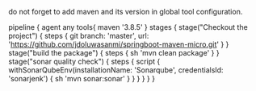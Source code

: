 do not forget to add maven and its version in global tool configuration.


pipeline {
        agent any
        tools{
            maven '3.8.5'
        }
        stages {
            stage("Checkout the project") {
               steps {
                   git branch: 'master', url: 'https://github.com/jdoluwasanmi/springboot-maven-micro.git'
               }
            }
        stage("build the package") {
            steps {
                sh 'mvn clean package'
            }
        }    
        stage("sonar quality check") {
        steps {
            script {
             withSonarQubeEnv(installationName: 'Sonarqube', credentialsId: 'sonarjenk') {
             sh 'mvn sonar:sonar'
            }
        }
      }
    }
    }
}
